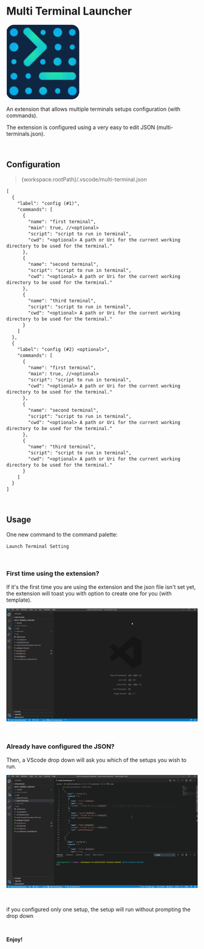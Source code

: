 # Multi Terminal Launcher

![Logo](resources/multiple-terminal-launcher.png)

An extension that allows multiple terminals setups configuration (with commands).

The extension is configured using a very easy to edit JSON (multi-terminals.json).

<br/>

## Configuration

> {workspace.rootPath}/.vscode/multi-terminal.json

```
[
  {
    "label": "config (#1)",
    "commands": [
      {
        "name": "first terminal",
        "main": true, //<optional>
        "script": "script to run in terminal",
        "cwd": "<optional> A path or Uri for the current working directory to be used for the terminal."
      },
      {
        "name": "second terminal",
        "script": "script to run in terminal",
        "cwd": "<optional> A path or Uri for the current working directory to be used for the terminal."
      },
      {
        "name": "third terminal",
        "script": "script to run in terminal",
        "cwd": "<optional> A path or Uri for the current working directory to be used for the terminal."
      }
    ]
  },
  {
    "label": "config (#2) <optional>",
    "commands": [
      {
        "name": "first terminal",
        "main": true, //<optional>
        "script": "script to run in terminal",
        "cwd": "<optional> A path or Uri for the current working directory to be used for the terminal."
      },
      {
        "name": "second terminal",
        "script": "script to run in terminal",
        "cwd": "<optional> A path or Uri for the current working directory to be used for the terminal."
      },
      {
        "name": "third terminal",
        "script": "script to run in terminal",
        "cwd": "<optional> A path or Uri for the current working directory to be used for the terminal."
      }
    ]
  }
]
```

<br/>

## Usage

One new command to the command palette:

```js
Launch Terminal Setting
```

<br/>

### First time using the extension?

If it's the first time you are using the extension and the json file isn't set yet, the extension will toast you with option to create one for you (with template).

![Missing File Toast](resources/missing-json-toast.gif)

<br/>

### Already have configured the JSON?

Then, a VScode drop down will ask you which of the setups you wish to run.

![Choosing from Drop Down](resources/setups-drop-down.gif)

<br/>

if you configured only one setup, the setup will run without prompting the drop down

<br/>

**Enjoy!**
